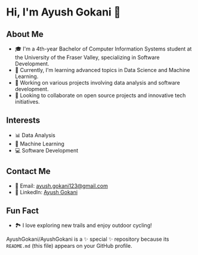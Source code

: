 # Hi, I'm Ayush Gokani 👋

## About Me
- 🎓 I'm a 4th-year Bachelor of Computer Information Systems student at the University of the Fraser Valley, specializing in Software Development.
- 🌱 Currently, I'm learning advanced topics in Data Science and Machine Learning.
- 🔭 Working on various projects involving data analysis and software development.
- 🤝 Looking to collaborate on open source projects and innovative tech initiatives.

## Interests
- 📊 Data Analysis
- 🤖 Machine Learning
- 💻 Software Development

## Contact Me
- 📧 Email: ayush.gokani123@gmail.com
- 🔗 LinkedIn: [Ayush Gokani](https://www.linkedin.com/in/ayushgokani)

## Fun Fact
- 🏞️ I love exploring new trails and enjoy outdoor cycling!

AyushGokani/AyushGokani is a ✨ special ✨ repository because its `README.md` (this file) appears on your GitHub profile.
